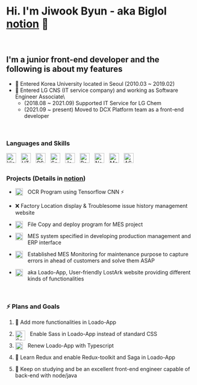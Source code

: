 # Hi. I'm Jiwook Byun - aka Biglol [notion] 👋

<br/>

## I'm a junior front-end developer and the following is about my features

- 👯 Entered Korea University located in Seoul (2010.03 ~ 2019.02)
- 🌱 Entered LG CNS (IT service company) and working as Software Engineer Associate\
  - (2018.08 ~ 2021.09) Supported IT Service for LG Chem
  - (2021.09 ~ present) Moved to DCX Platform team as a front-end developer

<br/>

### Languages and Skills

<img align="left" alt="Visual Studio Code" width="26px" src="https://cdn.jsdelivr.net/gh/devicons/devicon/icons/vscode/vscode-original.svg" style="padding-right:10px;" />
<img align="left" alt="HTML5" width="26px" src="https://cdn.jsdelivr.net/gh/devicons/devicon/icons/html5/html5-original.svg" style="padding-right:10px;" />
<img align="left" alt="CSS3" width="26px" src="https://cdn.jsdelivr.net/gh/devicons/devicon/icons/css3/css3-original.svg" style="padding-right:10px;" />
<img align="left" alt="Sass" width="26px" src="https://cdn.jsdelivr.net/gh/devicons/devicon/icons/sass/sass-original.svg" style="padding-right:10px;" />
<img align="left" alt="JavaScript" width="26px" src="https://cdn.jsdelivr.net/gh/devicons/devicon/icons/javascript/javascript-original.svg" style="padding-right:10px;" />
<img align="left" alt="React" width="26px" src="https://cdn.jsdelivr.net/gh/devicons/devicon/icons/react/react-original.svg" style="padding-right:10px;" />
<img align="left" alt="Node.js" width="26px" src="https://cdn.jsdelivr.net/gh/devicons/devicon/icons/nodejs/nodejs-original.svg" style="padding-right:10px;" />
<img align="left" alt="MongoDB" width="26px" src="https://cdn.jsdelivr.net/gh/devicons/devicon/icons/mongodb/mongodb-original.svg" style="padding-right:10px;" />
<img align="left" alt="ASP.Net" width="26px" src="https://pics.freeicons.io/uploads/icons/png/14621971553750220-512.png" style="padding-right:10px;">

<br/><br/>

### Projects (Details in [notion])

- [<img align="left" alt="source" width="20px" src="https://www.svgrepo.com/show/157475/website.svg" style="padding-right:10px;"/>](https://blog.naver.com/nba2005kings) OCR Program using Tensorflow CNN ⚡

- ❌ Factory Location display & Troublesome issue history management website

- [<img align="left" alt="GitHub" width="20px" src="https://user-images.githubusercontent.com/3369400/139447912-e0f43f33-6d9f-45f8-be46-2df5bbc91289.png" style="padding-right:10px;" />](https://github.com/biglol10/CopyAndDistributeProg) File Copy and deploy program for MES project

- <img align="left" alt="factory" width="20px" src="https://freesvg.org/img/isocity_factory.png" style="padding-right:10px;"/> MES system specified in developing production management and ERP interface

- <img align="left" alt="monitoring" width="20px" src="https://icon-library.com/images/monitoring-icon/monitoring-icon-19.jpg" style="padding-right:10px;"> Established MES Monitoring for maintenance purpose to capture errors in ahead of customers and solve them ASAP

- [<img align="left" alt="loado" width="20px" src="https://loado-app.herokuapp.com/images/loa_icons/10LevelDamage.PNG" style="padding-right:10px;">](https://github.com/biglol10/loado-react) aka Loado-App, User-friendly LostArk website providing different kinds of functionalities

<br/>

### ⚡ Plans and Goals

<!--START_SECTION:activity-->

1. 💪 Add more functionalities in Loado-App

2. <img align="left" alt="Sass" width="26px" src="https://cdn.jsdelivr.net/gh/devicons/devicon/icons/sass/sass-original.svg" style="padding-right:10px;" /> Enable Sass in Loado-App instead of standard CSS

3. <img align="left" alt="loado" width="20px" src="https://upload.wikimedia.org/wikipedia/commons/thumb/4/4c/Typescript_logo_2020.svg/768px-Typescript_logo_2020.svg.png" style="padding-right:10px;"> Renew Loado-App with Typescript

4. 📕 Learn Redux and enable Redux-toolkit and Saga in Loado-App

5. 🎉 Keep on studying and be an excellent front-end engineer capable of back-end with node/java
<!--END_SECTION:activity-->

<br/><br/><br/><br/>

[notion]: https://www.notion.so/f2fe3dea61f64f21944002eb5950b4cd
[webdevplaylist]: https://www.youtube.com/playlist?list=PLkwxH9e_vrAJ0WbEsFA9W3I1W-g_BTsbt
